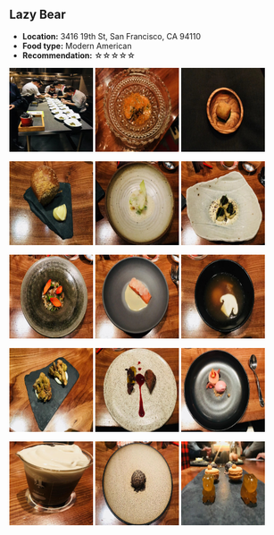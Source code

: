 ## Lazy Bear
*   **Location:** 3416 19th St, San Francisco, CA 94110
*   **Food type:** Modern American
*   **Recommendation:** ☆☆☆☆☆

<p float="left">
  <img src="/food/photo/bear1.jpeg" width="150" height="150">
  <img src="/food/photo/bear2.jpeg" width="150" height="150">
  <img src="/food/photo/bear3.jpeg" width="150" height="150">
</p>

<p float="left">
  <img src="/food/photo/bear4.jpeg" width="150" height="150">
  <img src="/food/photo/bear5.jpeg" width="150" height="150">
  <img src="/food/photo/bear6.jpeg" width="150" height="150">
</p>

<p float="left">
  <img src="/food/photo/bear7.jpeg" width="150" height="150">
  <img src="/food/photo/bear8.jpeg" width="150" height="150">
  <img src="/food/photo/bear9.jpeg" width="150" height="150">
</p>

<p float="left">
  <img src="/food/photo/bear10.jpeg" width="150" height="150">
  <img src="/food/photo/bear11.jpeg" width="150" height="150">
  <img src="/food/photo/bear12.jpeg" width="150" height="150">
</p>

<p float="left">
  <img src="/food/photo/bear13.jpeg" width="150" height="150">
  <img src="/food/photo/bear14.jpeg" width="150" height="150">
  <img src="/food/photo/bear15.jpeg" width="150" height="150">
</p>

